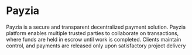 # Payzia
Payzia is a secure and transparent decentralized payment solution. Payzia platform enables multiple trusted parties to collaborate on transactions, where funds are held in escrow until work is completed. Clients maintain control, and payments are released only upon satisfactory project delivery
